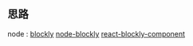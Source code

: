 ## 思路
node : 
[blockly](https://github.com/google/blockly)
[node-blockly](https://github.com/mo4islona/node-blockly/blob/master/test/browser/index.js)
[react-blockly-component](https://github.com/patientslikeme/react-blockly-component)

